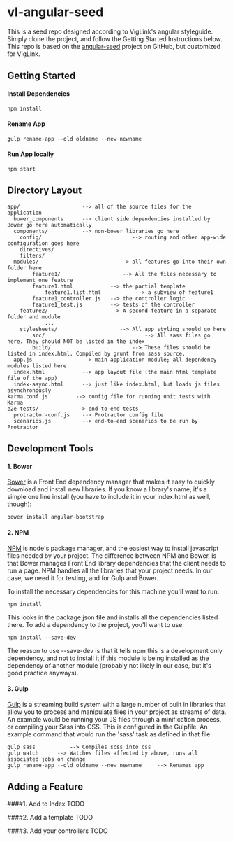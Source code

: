 # vl-angular-seed
This is a seed repo designed according to VigLink's angular styleguide. Simply clone the project, and follow the Getting Started Instructions below. This repo is based on the [angular-seed](https://github.com/angular/angular-seed) project on GitHub, but customized for VigLink.

## Getting Started

#### Install Dependencies
```
npm install
```

#### Rename App
```
gulp rename-app --old oldname --new newname
```

#### Run App locally
```
npm start
```

## Directory Layout

```
app/                    --> all of the source files for the application
  bower_components      --> client side dependencies installed by Bower go here automatically
  components/           --> non-bower libraries go here
	config/								--> routing and other app-wide configuration goes here
	directives/
	filters/
  modules/							--> all features go into their own folder here
		feature1/                	 --> All the files necessary to implement one feature
    	feature1.html            --> the partial template
			feature1.list.html			 --> a subview of feature1
    	feature1_controller.js   --> the controller logic
    	feature1_test.js         --> tests of the controller
  	feature2/                	 --> A second feature in a separate folder and module
			...		
	stylesheets/					--> All app styling should go here
		src/								--> All sass files go here. They should NOT be listed in the index
		build/							--> These files should be listed in index.html. Compiled by grunt from sass source.
  app.js                --> main application module; all dependency modules listed here
  index.html            --> app layout file (the main html template file of the app)
  index-async.html      --> just like index.html, but loads js files asynchronously
karma.conf.js         --> config file for running unit tests with Karma
e2e-tests/            --> end-to-end tests
  protractor-conf.js    --> Protractor config file
  scenarios.js          --> end-to-end scenarios to be run by Protractor
```

## Development Tools

#### 1. Bower
[Bower](http://bower.io/) is a Front End dependency manager that makes it easy to quickly download and install new libraries. If you know a library's name, it's a simple one line install (you have to include it in your index.html as well, though):
```
bower install angular-bootstrap
```

#### 2. NPM
[NPM](https://www.npmjs.com/) is node's package manager, and the easiest way to install javascript files needed by your project. The difference between NPM and Bower, is that Bower manages Front End library dependencies that the client needs to run a page. NPM handles all the libraries that your project needs. In our case, we need it for testing, and for Gulp and Bower.

To install the necessary dependencies for this machine you'll want to run:
```
npm install
```
This looks in the package.json file and installs all the dependencies listed there. To add a dependency to the project, you'll want to use:
```
npm install --save-dev
```
The reason to use --save-dev is that it tells npm this is a development only dependency, and not to install it if this module is being installed as the dependency of another module (probably not likely in our case, but it's good practice anyways).

#### 3. Gulp
[Gulp](http://gulpjs.com/) is a streaming build system with a large number of built in libraries that allow you to process and manipulate files in your project as streams of data. An example would be running your JS files through a minification process, or compiling your Sass into CSS. This is configured in the Gulpfile. An example command that would run the 'sass' task as defined in that file:
```
gulp sass			--> Compiles scss into css
gulp watch 		--> Watches files affected by above, runs all associated jobs on change
gulp rename-app --old oldname --new newname 	--> Renames app
```

## Adding a Feature

####1. Add to Index
TODO

####2. Add a template
TODO

####3. Add your controllers
TODO